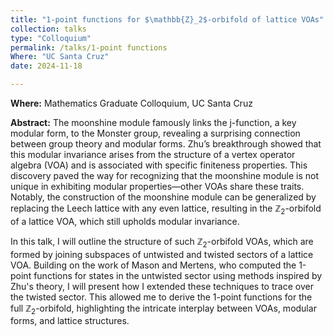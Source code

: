 ```yaml
---
title: "1-point functions for $\mathbb{Z}_2$-orbifold of lattice VOAs"
collection: talks
type: "Colloquium"
permalink: /talks/1-point functions
Where: "UC Santa Cruz"
date: 2024-11-18

---
```


**Where:** Mathematics Graduate Colloquium, UC Santa Cruz   

**Abstract:**
The moonshine module famously links the j-function, a key modular form, to the Monster group, revealing a surprising connection between group theory and modular forms. Zhu’s breakthrough showed that this modular invariance arises from the structure of a vertex operator algebra (VOA) and is associated with specific finiteness properties. This discovery paved the way for recognizing that the moonshine module is not unique in exhibiting modular properties—other VOAs share these traits. Notably, the construction of the moonshine module can be generalized by replacing the Leech lattice with any even lattice, resulting in the $\mathbb{Z}_2$-orbifold of a lattice VOA, which still upholds modular invariance.

In this talk, I will outline the structure of such $\mathbb{Z}_2$-orbifold VOAs, which are formed by joining subspaces of untwisted and twisted sectors of a lattice VOA. Building on the work of Mason and Mertens, who computed the 1-point functions for states in the untwisted sector using methods inspired by Zhu's theory, I will present how I extended these techniques to trace over the twisted sector. This allowed me to derive the 1-point functions for the full $\mathbb{Z}_2$-orbifold, highlighting the intricate interplay between VOAs, modular forms, and lattice structures.
